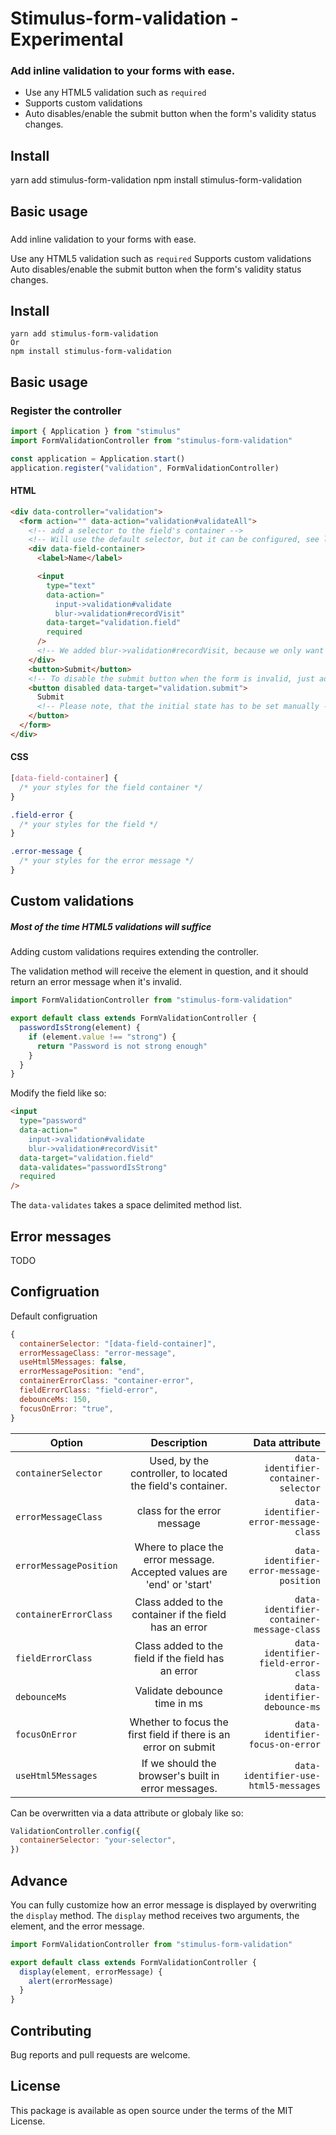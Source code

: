 # Stimulus-form-validation - Experimental

### Add inline validation to your forms with ease.

- Use any HTML5 validation such as `required`
- Supports custom validations
- Auto disables/enable the submit button when the form's validity status changes.

## Install

yarn add stimulus-form-validation
npm install stimulus-form-validation

## Basic usage

###

Add inline validation to your forms with ease.

Use any HTML5 validation such as `required`
Supports custom validations
Auto disables/enable the submit button when the form's validity status changes.

## Install

```
yarn add stimulus-form-validation
Or
npm install stimulus-form-validation
```

## Basic usage

### Register the controller

```javascript
import { Application } from "stimulus"
import FormValidationController from "stimulus-form-validation"

const application = Application.start()
application.register("validation", FormValidationController)
```

#### HTML

```html
<div data-controller="validation">
  <form action="" data-action="validation#validateAll">
    <!-- add a selector to the field's container -->
    <!-- Will use the default selector, but it can be configured, see later. -->
    <div data-field-container>
      <label>Name</label>

      <input
        type="text"
        data-action="
          input->validation#validate
          blur->validation#recordVisit"
        data-target="validation.field"
        required
      />
      <!-- We added blur->validation#recordVisit, because we only want to show an error to the user after visiting the field -->
    </div>
    <button>Submit</button>
    <!-- To disable the submit button when the form is invalid, just add data-target, like so: -->
    <button disabled data-target="validation.submit">
      Submit
      <!-- Please note, that the initial state has to be set manually -->
    </button>
  </form>
</div>
```

#### CSS

```css
[data-field-container] {
  /* your styles for the field container */
}

.field-error {
  /* your styles for the field */
}

.error-message {
  /* your styles for the error message */
}
```

## Custom validations

##### Most of the time HTML5 validations will suffice

Adding custom validations requires extending the controller.

The validation method will receive the element in question, and it should return an error message when it's invalid.

```javascript
import FormValidationController from "stimulus-form-validation"

export default class extends FormValidationController {
  passwordIsStrong(element) {
    if (element.value !== "strong") {
      return "Password is not strong enough"
    }
  }
}
```

Modify the field like so:

```HTML
<input
  type="password"
  data-action="
    input->validation#validate
    blur->validation#recordVisit"
  data-target="validation.field"
  data-validates="passwordIsStrong"
  required
/>
```

The `data-validates` takes a space delimited method list.

## Error messages

TODO

## Configruation

Default configruation

```javascript
{
  containerSelector: "[data-field-container]",
  errorMessageClass: "error-message",
  useHtml5Messages: false,
  errorMessagePosition: "end",
  containerErrorClass: "container-error",
  fieldErrorClass: "field-error",
  debounceMs: 150,
  focusOnError: "true",
}
```

| Option                 |                              Description                               |                            Data attribute |
| ---------------------- | :--------------------------------------------------------------------: | ----------------------------------------: |
| `containerSelector`    |       Used, by the controller, to located the field's container.       |      `data-identifier-container-selector` |
| `errorMessageClass`    |                      class for the error message                       |     `data-identifier-error-message-class` |
| `errorMessagePosition` | Where to place the error message. Accepted values are 'end' or 'start' |  `data-identifier-error-message-position` |
| `containerErrorClass`  |         Class added to the container if the field has an error         | `data-identifier-container-message-class` |
| `fieldErrorClass`      |           Class added to the field if the field has an error           |       `data-identifier-field-error-class` |
| `debounceMs`           |                      Validate debounce time in ms                      |             `data-identifier-debounce-ms` |
| `focusOnError`         |    Whether to focus the first field if there is an error on submit     |          `data-identifier-focus-on-error` |
| `useHtml5Messages`     |          If we should the browser's built in error messages.           |      `data-identifier-use-html5-messages` |

Can be overwritten via a data attribute or globaly like so:

```js
ValidationController.config({
  containerSelector: "your-selector",
})
```

## Advance

You can fully customize how an error message is displayed by overwriting the `display` method.
The `display` method receives two arguments, the element, and the error message.

```javascript
import FormValidationController from "stimulus-form-validation"

export default class extends FormValidationController {
  display(element, errorMessage) {
    alert(errorMessage)
  }
}
```

## Contributing

Bug reports and pull requests are welcome.

## License

This package is available as open source under the terms of the MIT License.
